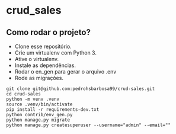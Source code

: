 # crud_sales

## Como rodar o projeto?

* Clone esse repositório.
* Crie um virtualenv com Python 3.
* Ative o virtualenv.
* Instale as dependências.
* Rodar o en_gen para gerar o arquivo .env
* Rode as migrações.

```
git clone git@github.com:pedrohsbarbosa99/crud-sales.git
cd crud-sales
python -m venv .venv
source .venv/bin/activate
pip install -r requirements-dev.txt
python contrib/env_gen.py
python manage.py migrate
python manage.py createsuperuser --username="admin" --email=""
```
